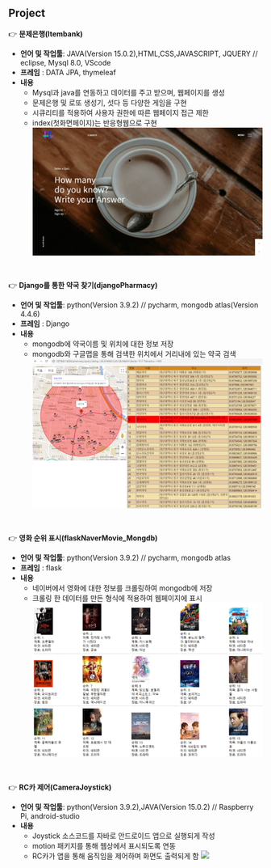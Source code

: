 
## Project

:point_right: **문제은행(Itembank)**  
- **언어 및 작업툴**: JAVA(Version 15.0.2),HTML,CSS,JAVASCRIPT, JQUERY // eclipse, Mysql 8.0, VScode 
- **프레임** : DATA JPA, thymeleaf   
- **내용**
  - Mysql과 java를 연동하고 데이터를 주고 받으며, 웹페이지를 생성
  - 문제은행 및 로또 생성기, 섯다 등 다양한 게임을 구현
  - 시큐리티를 적용하여 사용자 권한에 따른 웹페이지 접근 제한 
  - index(첫화면페이지)는 반응형웹으로 구현    
![](/img1.png)
<br>

:point_right: **Django를 통한 약국 찾기(djangoPharmacy)**  
- **언어 및 작업툴**: python(Version 3.9.2) // pycharm, mongodb atlas(Version 4.4.6)
- **프레임** : Django 
- **내용**
  - mongodb에 약국이름 및 위치에 대한 정보 저장
  - mongodb와 구글맵을 통해 검색한 위치에서 거리내에 있는 약국 검색
![](/django_pharmacy1.png)   
<br>

:point_right: **영화 순위 표시(flaskNaverMovie_Mongdb)**
- **언어 및 작업툴**: python(Version 3.9.2) // pycharm, mongodb atlas
- **프레임** : flask 
- **내용**
  - 네이버에서 영화에 대한 정보를 크롤링하여 mongodb에 저장
  - 크롤링 한 데이터를 만든 형식에 적용하여 웹페이지에 표시
![](/movie.png)   
<br>

:point_right: **RC카 제어(CameraJoystick)**
- **언어 및 작업툴**: python(Version 3.9.2),JAVA(Version 15.0.2) // Raspberry Pi, android-studio
- **내용**
  - Joystick 소스코드를 자바로 안드로이드 앱으로 실행되게 작성
  - motion 패키지를 통해 웹상에서 표시되도록 연동
  - RC카가 앱을 통해 움직임을 제어하며 화면도 출력되게 함
![](/rc.gif) 
  <br>

